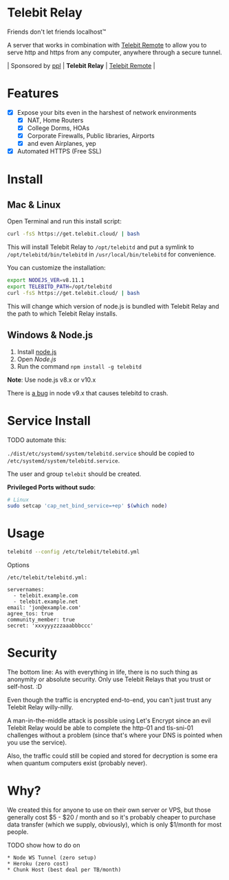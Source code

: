 # Telebit Relay

Friends don't let friends localhost&trade;

A server that works in combination with [Telebit Remote](https://git.coolaj86.com/coolaj86/telebit.js)
to allow you to serve http and https from any computer, anywhere through a secure tunnel.

| Sponsored by [ppl](https://ppl.family) | **Telebit Relay** | [Telebit Remote](https://git.coolaj86.com/coolaj86/telebit.js) |

Features
========

* [x] Expose your bits even in the harshest of network environments
  * [x] NAT, Home Routers
  * [x] College Dorms, HOAs
  * [x] Corporate Firewalls, Public libraries, Airports
  * [x] and even Airplanes, yep
* [x] Automated HTTPS (Free SSL)

Install
=======

Mac & Linux
-----------

Open Terminal and run this install script:

```bash
curl -fsS https://get.telebit.cloud/ | bash
```

This will install Telebit Relay to `/opt/telebitd` and
put a symlink to `/opt/telebitd/bin/telebitd` in `/usr/local/bin/telebitd`
for convenience.

You can customize the installation:

```bash
export NODEJS_VER=v8.11.1
export TELEBITD_PATH=/opt/telebitd
curl -fsS https://get.telebit.cloud/ | bash
```

This will change which version of node.js is bundled with Telebit Relay
and the path to which Telebit Relay installs.

Windows & Node.js
-----------------

1. Install [node.js](https://nodejs.org)
2. Open _Node.js_
2. Run the command `npm install -g telebitd`

**Note**: Use node.js v8.x or v10.x

There is [a bug](https://github.com/nodejs/node/issues/20241) in node v9.x that causes telebitd to crash.

Service Install
===

TODO automate this:

`./dist/etc/systemd/system/telebitd.service` should be copied to `/etc/systemd/system/telebitd.service`.

The user and group `telebit` should be created.

**Privileged Ports without sudo**:

```bash
# Linux
sudo setcap 'cap_net_bind_service=+ep' $(which node)
```

Usage
====

```bash
telebitd --config /etc/telebit/telebitd.yml
```

Options

`/etc/telebit/telebitd.yml:`
```
servernames:
  - telebit.example.com
  - telebit.example.net
email: 'jon@example.com'
agree_tos: true
community_member: true
secret: 'xxxyyyzzzaaabbbccc'
```

Security
========

The bottom line: As with everything in life, there is no such thing as anonymity
or absolute security. Only use Telebit Relays that you trust or self-host. :D

Even though the traffic is encrypted end-to-end, you can't just trust any Telebit Relay
willy-nilly.

A man-in-the-middle attack is possible using Let's Encrypt since an evil Telebit Relay
would be able to complete the http-01 and tls-sni-01 challenges without a problem
(since that's where your DNS is pointed when you use the service).

Also, the traffic could still be copied and stored for decryption is some era when quantum
computers exist (probably never).

Why?
====

We created this for anyone to use on their own server or VPS,
but those generally cost $5 - $20 / month and so it's probably
cheaper to purchase data transfer (which we supply, obviously),
which is only $1/month for most people.

TODO show how to do on 

	* Node WS Tunnel (zero setup)
	* Heroku (zero cost)
	* Chunk Host (best deal per TB/month)


